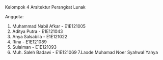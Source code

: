 Kelompok 4 Arsitektur Perangkat Lunak

Anggota:
1. Muhammad Nabil Afkar - E1E121005
2. Aditya Putra - E1E121043
3. Anya Salsabila - E1E121022
4. Rina - E1E121089
5. Sulaiman - E1E121093
6. Muh. Saleh Badawi - E1E121069
7.Laode Muhamad Noer Syahwal Yahya
